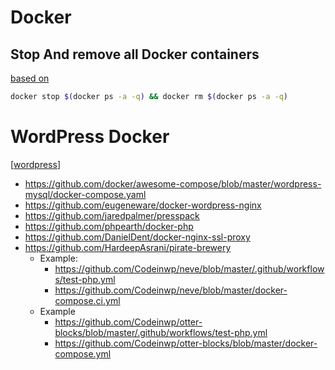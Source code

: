 # Docker

## Stop And remove all Docker containers

[based on](https://coderwall.com/p/ewk0mq/stop-remove-all-docker-containers)

```sh
docker stop $(docker ps -a -q) && docker rm $(docker ps -a -q)
```

# WordPress Docker

[[wordpress]]

- https://github.com/docker/awesome-compose/blob/master/wordpress-mysql/docker-compose.yaml
- https://github.com/eugeneware/docker-wordpress-nginx
- https://github.com/jaredpalmer/presspack
- https://github.com/phpearth/docker-php
- https://github.com/DanielDent/docker-nginx-ssl-proxy
- https://github.com/HardeepAsrani/pirate-brewery
  - Example:
    - https://github.com/Codeinwp/neve/blob/master/.github/workflows/test-php.yml
    - https://github.com/Codeinwp/neve/blob/master/docker-compose.ci.yml
  - Example
    - https://github.com/Codeinwp/otter-blocks/blob/master/.github/workflows/test-php.yml
    - https://github.com/Codeinwp/otter-blocks/blob/master/docker-compose.yml

[//begin]: # "Autogenerated link references for markdown compatibility"
[wordpress]: wordpress "WordPress"
[//end]: # "Autogenerated link references"
